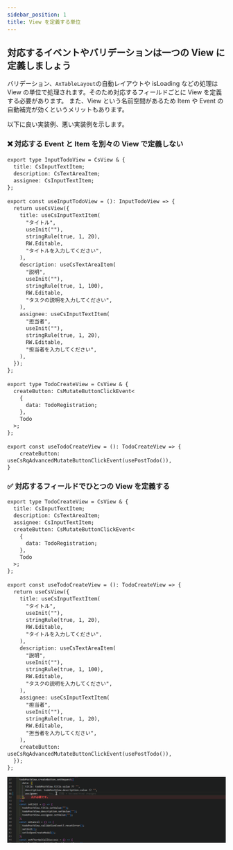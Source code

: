 ```yaml
---
sidebar_position: 1
title: View を定義する単位
---
```


## 対応するイベントやバリデーションは一つの View に定義しましょう

バリデーション、`AxTableLayout`の自動レイアウトや isLoading などの処理は View の単位で処理されます。そのため対応するフィールドごとに View を定義する必要があります。
また、View という名前空間があるため Item や Event の自動補完が効くというメリットもあります。

以下に良い実装例、悪い実装例を示します。<br />

### ❌ 対応する Event と Item を別々の View で定義しない

```tsx
export type InputTodoView = CsView & {
  title: CsInputTextItem;
  description: CsTextAreaItem;
  assignee: CsInputTextItem;
};

export const useInputTodoView = (): InputTodoView => {
  return useCsView({
    title: useCsInputTextItem(
      "タイトル",
      useInit(""),
      stringRule(true, 1, 20),
      RW.Editable,
      "タイトルを入力してください",
    ),
    description: useCsTextAreaItem(
      "説明",
      useInit(""),
      stringRule(true, 1, 100),
      RW.Editable,
      "タスクの説明を入力してください",
    ),
    assignee: useCsInputTextItem(
      "担当者",
      useInit(""),
      stringRule(true, 1, 20),
      RW.Editable,
      "担当者を入力してください",
    ),
  });
};

export type TodoCreateView = CsView & {
  createButton: CsMutateButtonClickEvent<
    {
      data: TodoRegistration;
    },
    Todo
  >;
};

export const useTodoCreateView = (): TodoCreateView => {
    createButton: useCsRqAdvancedMutateButtonClickEvent(usePostTodo()),
}
```

### ✅ 対応するフィールドでひとつの View を定義する

```tsx
export type TodoCreateView = CsView & {
  title: CsInputTextItem;
  description: CsTextAreaItem;
  assignee: CsInputTextItem;
  createButton: CsMutateButtonClickEvent<
    {
      data: TodoRegistration;
    },
    Todo
  >;
};

export const useTodoCreateView = (): TodoCreateView => {
  return useCsView({
    title: useCsInputTextItem(
      "タイトル",
      useInit(""),
      stringRule(true, 1, 20),
      RW.Editable,
      "タイトルを入力してください",
    ),
    description: useCsTextAreaItem(
      "説明",
      useInit(""),
      stringRule(true, 1, 100),
      RW.Editable,
      "タスクの説明を入力してください",
    ),
    assignee: useCsInputTextItem(
      "担当者",
      useInit(""),
      stringRule(true, 1, 20),
      RW.Editable,
      "担当者を入力してください",
    ),
    createButton: useCsRqAdvancedMutateButtonClickEvent(usePostTodo()),
  });
};
```

![コード補完](../../../static/img/code-complement.gif)
